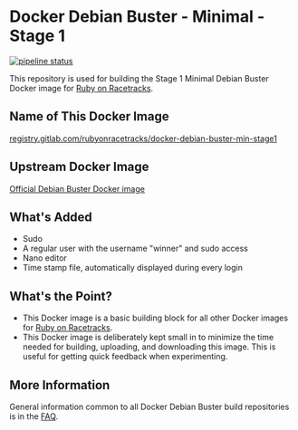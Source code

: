 # Docker Debian Buster - Minimal - Stage 1

[![pipeline status](https://gitlab.com/rubyonracetracks/docker-debian-buster-min-stage1/badges/master/pipeline.svg)](https://gitlab.com/rubyonracetracks/docker-debian-buster-min-stage1/commits/master)

This repository is used for building the Stage 1 Minimal Debian Buster Docker image for [Ruby on Racetracks](https://www.rubyonracetracks.com/).

## Name of This Docker Image
[registry.gitlab.com/rubyonracetracks/docker-debian-buster-min-stage1](https://gitlab.com/rubyonracetracks/docker-debian-buster-min-stage1/container_registry)

## Upstream Docker Image
[Official Debian Buster Docker image](https://hub.docker.com/_/debian)

## What's Added
* Sudo
* A regular user with the username "winner" and sudo access
* Nano editor
* Time stamp file, automatically displayed during every login

## What's the Point?
* This Docker image is a basic building block for all other Docker images for [Ruby on Racetracks](https://www.rubyonracetracks.com/).
* This Docker image is deliberately kept small in to minimize the time needed for building, uploading, and downloading this image.  This is useful for getting quick feedback when experimenting.

## More Information
General information common to all Docker Debian Buster build repositories is in the [FAQ](https://gitlab.com/rubyonracetracks/docker-debian-buster-common/blob/master/FAQ.md).
